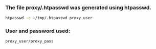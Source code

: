 ### The file proxy/.htpasswd was generated using htpasswd.

```bash
htpasswd -c ~/tmp/.htpasswd proxy_user
```

### User and password used:

```bash
proxy_user/proxy_pass
```
